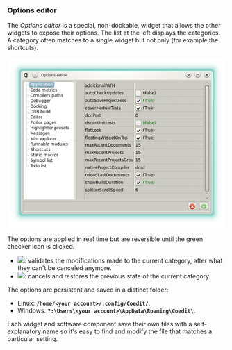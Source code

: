 ### Options editor

The _Options editor_ is a special, non-dockable, widget that allows the other widgets to expose their options.
The list at the left displays the categories. A category often matches to a single widget but not only (for example the shortcuts).

![](img/options_application.png)

The options are applied in real time but are reversible until the green checker icon is clicked.

- ![](https://raw.githubusercontent.com/BBasile/Coedit/master/icons/other/accept.png): validates the modifications made to the current category, after what they can't be canceled anymore.
- ![](https://raw.githubusercontent.com/BBasile/Coedit/master/icons/other/cancel.png): cancels and restores the previous state of the current category.

The options are persistent and saved in a distinct folder:
- Linux: **`/home/<your account>/.config/Coedit/`**.
- Windows: **`?:\Users\<your account>\AppData\Roaming\Coedit\`**.

Each widget and software component save their own files with a self-explanatory name so it's easy to find and modify the file that matches a particular setting.